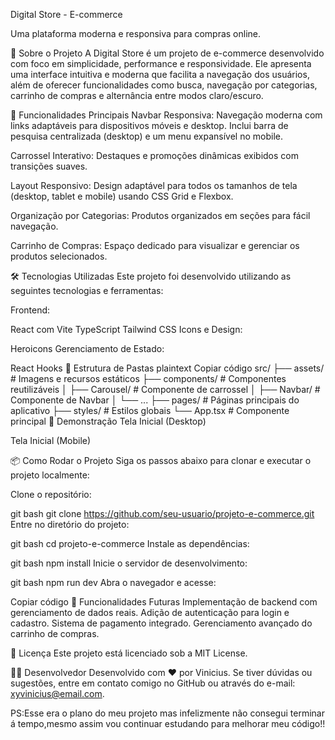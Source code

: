 Digital Store - E-commerce

Uma plataforma moderna e responsiva para compras online.

📜 Sobre o Projeto A Digital Store é um projeto de e-commerce desenvolvido com foco em simplicidade, performance e responsividade. Ele apresenta uma interface intuitiva e moderna que facilita a navegação dos usuários, além de oferecer funcionalidades como busca, navegação por categorias, carrinho de compras e alternância entre modos claro/escuro.

🚀 Funcionalidades Principais Navbar Responsiva: Navegação moderna com links adaptáveis para dispositivos móveis e desktop. Inclui barra de pesquisa centralizada (desktop) e um menu expansível no mobile.

Carrossel Interativo: Destaques e promoções dinâmicas exibidos com transições suaves.

Layout Responsivo: Design adaptável para todos os tamanhos de tela (desktop, tablet e mobile) usando CSS Grid e Flexbox.

Organização por Categorias: Produtos organizados em seções para fácil navegação.

Carrinho de Compras: Espaço dedicado para visualizar e gerenciar os produtos selecionados.

🛠️ Tecnologias Utilizadas Este projeto foi desenvolvido utilizando as seguintes tecnologias e ferramentas:

Frontend:

React com Vite TypeScript Tailwind CSS Icons e Design:

Heroicons Gerenciamento de Estado:

React Hooks 📂 Estrutura de Pastas plaintext Copiar código src/ ├── assets/ # Imagens e recursos estáticos ├── components/ # Componentes reutilizáveis │ ├── Carousel/ # Componente de carrossel │ ├── Navbar/ # Componente de Navbar │ └── ... ├── pages/ # Páginas principais do aplicativo ├── styles/ # Estilos globais └── App.tsx # Componente principal 📸 Demonstração Tela Inicial (Desktop)

Tela Inicial (Mobile)

📦 Como Rodar o Projeto Siga os passos abaixo para clonar e executar o projeto localmente:

Clone o repositório:

git bash git clone https://github.com/seu-usuario/projeto-e-commerce.git Entre no diretório do projeto:

git bash cd projeto-e-commerce Instale as dependências:

git bash npm install Inicie o servidor de desenvolvimento:

git bash npm run dev Abra o navegador e acesse:

Copiar código 🌟 Funcionalidades Futuras Implementação de backend com gerenciamento de dados reais. Adição de autenticação para login e cadastro. Sistema de pagamento integrado. Gerenciamento avançado do carrinho de compras.

📄 Licença Este projeto está licenciado sob a MIT License.

👨‍💻 Desenvolvedor Desenvolvido com ❤️ por Vinicius. Se tiver dúvidas ou sugestões, entre em contato comigo no GitHub ou através do e-mail: xyvinicius@email.com.

PS:Esse era o plano do meu projeto mas infelizmente não consegui terminar á tempo,mesmo assim vou continuar estudando para melhorar meu código!!
